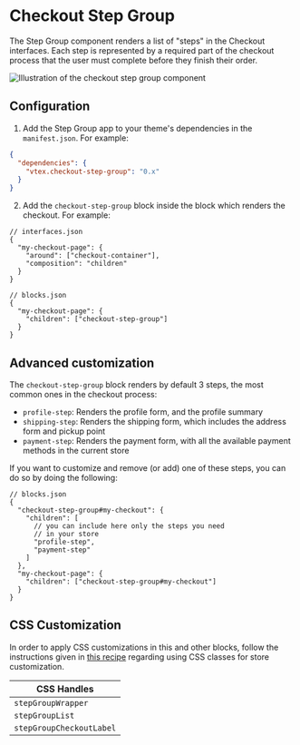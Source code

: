 # Checkout Step Group

The Step Group component renders a list of "steps" in the Checkout interfaces. Each step
is represented by a required part of the checkout process that the user must complete before
they finish their order.

![Illustration of the checkout step group component](https://user-images.githubusercontent.com/10223856/75803899-ed222100-5d5d-11ea-8d02-133f17950297.png)

## Configuration

1. Add the Step Group app to your theme's dependencies in the `manifest.json`. For example:

```json
{
  "dependencies": {
    "vtex.checkout-step-group": "0.x"
  }
}
```

2. Add the `checkout-step-group` block inside the block which renders the checkout. For example:

```jsonc
// interfaces.json
{
  "my-checkout-page": {
    "around": ["checkout-container"],
    "composition": "children"
  }
}
```

```jsonc
// blocks.json
{
  "my-checkout-page": {
    "children": ["checkout-step-group"]
  }
}
```

## Advanced customization

The `checkout-step-group` block renders by default 3 steps, the most common ones in the checkout process:

- `profile-step`: Renders the profile form, and the profile summary
- `shipping-step`: Renders the shipping form, which includes the address form and pickup point
- `payment-step`: Renders the payment form, with all the available payment methods in the current store


If you want to customize and remove (or add) one of these steps, you can do so by doing the following:

```jsonc
// blocks.json
{
  "checkout-step-group#my-checkout": {
    "children": [
      // you can include here only the steps you need
      // in your store
      "profile-step",
      "payment-step"
    ]
  },
  "my-checkout-page": {
    "children": ["checkout-step-group#my-checkout"]
  }
}
```

## CSS Customization

In order to apply CSS customizations in this and other blocks, follow the instructions given in [this recipe](https://vtex.io/docs/recipes/style/using-css-handles-for-store-customization)
regarding using CSS classes for store customization.

| CSS Handles |
| --- |
| `stepGroupWrapper` |
| `stepGroupList` |
| `stepGroupCheckoutLabel` |
